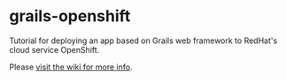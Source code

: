 grails-openshift
================

Tutorial for deploying an app based on Grails web framework to RedHat&#39;s cloud service OpenShift.

Please [visit the wiki for more info](https://github.com/djscientifik/grails-openshift/wiki).